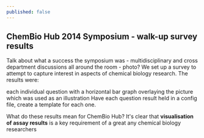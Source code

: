 ```yaml
---
published: false
---
```


## ChemBio Hub 2014 Symposium - walk-up survey results

Talk about what a success the symposium was - multidisciplinary and cross department discussions all around the room - photo?
We set up a survey to attempt to capture interest in aspects of chemical biology research. The results were:

each individual question with a horizontal bar graph overlaying the picture which was used as an illustration
Have each question result held in a config file, create a template for each one.

What do these results mean for ChemBio Hub? It's clear that **visualisation of assay results** is a key requirement of a great any chemical biology researchers